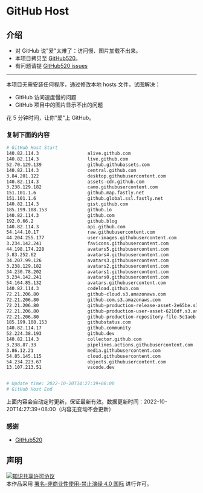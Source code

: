 # GitHub Host
## 介绍
- 对 GitHub 说"爱"太难了：访问慢、图片加载不出来。
- 本项目拷贝至 [GitHub520](https://github.com/521xueweihan/GitHub520)。
- 有问题请提 [GitHub520 issues](https://github.com/521xueweihan/GitHub520/issues/new)

---

本项目无需安装任何程序，通过修改本地 hosts 文件，试图解决：
- GitHub 访问速度慢的问题
- GitHub 项目中的图片显示不出的问题

花 5 分钟时间，让你"爱"上 GitHub。

### 复制下面的内容
```bash
# GitHub Host Start
140.82.114.3                  alive.github.com
140.82.114.3                  live.github.com
52.70.129.139                 github.githubassets.com
140.82.114.3                  central.github.com
3.84.201.122                  desktop.githubusercontent.com
140.82.114.3                  assets-cdn.github.com
3.238.129.182                 camo.githubusercontent.com
151.101.1.6                   github.map.fastly.net
151.101.1.6                   github.global.ssl.fastly.net
140.82.114.3                  gist.github.com
185.199.108.153               github.io
140.82.114.3                  github.com
192.0.66.2                    github.blog
140.82.114.3                  api.github.com
54.144.10.17                  raw.githubusercontent.com
44.204.255.177                user-images.githubusercontent.com
3.234.142.241                 favicons.githubusercontent.com
44.198.174.228                avatars5.githubusercontent.com
3.83.252.62                   avatars4.githubusercontent.com
34.207.99.126                 avatars3.githubusercontent.com
3.238.129.182                 avatars2.githubusercontent.com
34.230.78.202                 avatars1.githubusercontent.com
3.234.142.241                 avatars0.githubusercontent.com
54.164.85.132                 avatars.githubusercontent.com
140.82.114.3                  codeload.github.com
72.21.206.80                  github-cloud.s3.amazonaws.com
72.21.206.80                  github-com.s3.amazonaws.com
72.21.206.80                  github-production-release-asset-2e65be.s3.amazonaws.com
72.21.206.80                  github-production-user-asset-6210df.s3.amazonaws.com
72.21.206.80                  github-production-repository-file-5c1aeb.s3.amazonaws.com
185.199.108.153               githubstatus.com
140.82.114.17                 github.community
52.224.38.193                 github.dev
140.82.114.3                  collector.github.com
3.238.87.33                   pipelines.actions.githubusercontent.com
3.86.12.21                    media.githubusercontent.com
54.85.145.115                 cloud.githubusercontent.com
54.234.223.67                 objects.githubusercontent.com
13.107.213.51                 vscode.dev


# Update time: 2022-10-20T14:27:39+08:00
# GitHub Host End

```
上面内容会自动定时更新，保证最新有效。数据更新时间：2022-10-20T14:27:39+08:00（内容无变动不会更新）

### 感谢

- [GitHub520](https://github.com/521xueweihan/GitHub520)

## 声明
<a rel="license" href="https://creativecommons.org/licenses/by-nc-nd/4.0/deed.zh"><img alt="知识共享许可协议" style="border-width: 0" src="https://licensebuttons.net/l/by-nc-nd/4.0/88x31.png"></a><br>本作品采用 <a rel="license" href="https://creativecommons.org/licenses/by-nc-nd/4.0/deed.zh">署名-非商业性使用-禁止演绎 4.0 国际</a> 进行许可。